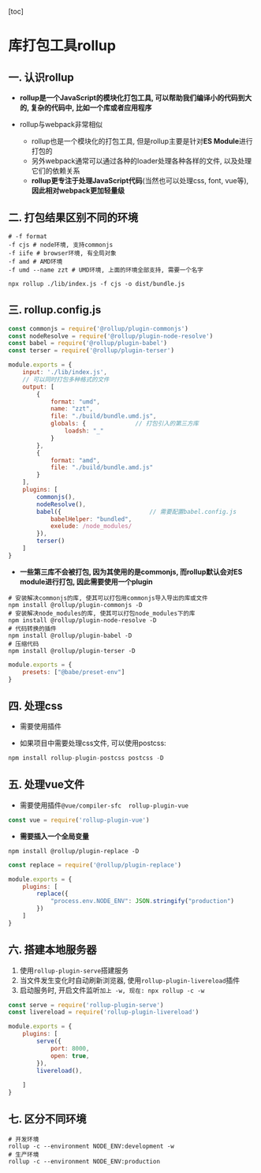 [toc]

# 库打包工具rollup

## 一. 认识rollup

- **rollup是一个JavaScript的模块化打包工具, 可以帮助我们编译小的代码到大的, 复杂的代码中, 比如一个库或者应用程序**



- rollup与webpack非常相似
  - rollup也是一个模块化的打包工具, 但是rollup主要是针对**ES Module**进行打包的
  - 另外webpack通常可以通过各种的loader处理各种各样的文件, 以及处理它们的依赖关系
  - **rollup更专注于处理JavaScript代码**(当然也可以处理css, font, vue等), **因此相对webpack更加轻量级**



## 二. 打包结果区别不同的环境

```shell
# -f format
-f cjs # node环境, 支持commonjs
-f iife # browser环境, 有全局对象
-f amd # AMD环境
-f umd --name zzt # UMD环境, 上面的环境全部支持, 需要一个名字
```

```shell
npx rollup ./lib/index.js -f cjs -o dist/bundle.js
```



## 三. rollup.config.js

```js
const commonjs = require('@rollup/plugin-commonjs')
const nodeResolve = require('@rollup/plugin-node-resolve')
const babel = require('@rollup/plugin-babel')
const terser = require('@rollup/plugin-terser')

module.exports = {
    input: './lib/index.js',
    // 可以同时打包多种格式的文件
    output: [
        {
            format: "umd",
            name: "zzt",
            file: "./build/bundle.umd.js",
            globals: {				// 打包引入的第三方库
                loadsh: "_"
            }
        },
        {
            format: "amd",
            file: "./build/bundle.amd.js"
        }
    ],
    plugins: [
        commonjs(),
        nodeResolve(),
        babel({  						// 需要配置babel.config.js
            babelHelper: "bundled",
            exelude: /node_modules/
        }),
        terser()  
    ]
}
```

- **一些第三库不会被打包, 因为其使用的是commonjs, 而rollup默认会对ES module进行打包, 因此需要使用一个plugin**

```shell
# 安装解决commonjs的库, 使其可以打包用commonjs导入导出的库或文件
npm install @rollup/plugin-commonjs -D  
# 安装解决node_modules的库, 使其可以打包node_modules下的库
npm install @rollup/plugin-node-resolve -D  
# 代码转换的插件
npm install @rollup/plugin-babel -D
# 压缩代码
npm install @rollup/plugin-terser -D
```



```js
module.exports = {
    presets: ["@babe/preset-env"]
}
```



## 四. 处理css

- 需要使用插件

- 如果项目中需要处理css文件, 可以使用postcss:

```js
npm install rollup-plugin-postcss postcss -D
```



## 五. 处理vue文件

- 需要使用插件`@vue/compiler-sfc  rollup-plugin-vue`

```js
const vue = require('rollup-plugin-vue')
```

- **需要插入一个全局变量**

```shell
npm install @rollup/plugin-replace -D
```

```js
const replace = require('@rollup/plugin-replace')

module.exports = {
    plugins: [
        replace({
            "process.env.NODE_ENV": JSON.stringify("production")
        })
    ]
}
```



## 六. 搭建本地服务器

1. 使用`rollup-plugin-serve`搭建服务
2. 当文件发生变化时自动刷新浏览器, 使用`rollup-plugin-livereload`插件
3. 启动服务时, 开启文件监听`加上 -w, 现在: npx rollup -c -w     `

```js
const serve = require('rollup-plugin-serve')
const livereload = require('rollup-plugin-livereload')

module.exports = {
    plugins: [
        serve({
            port: 8000,
            open: true,
        }),
        livereload(),
        
    ]
}
```



## 七. 区分不同环境

```shell
# 开发环境
rollup -c --environment NODE_ENV:development -w
# 生产环境
rollup -c --environment NODE_ENV:production
```

